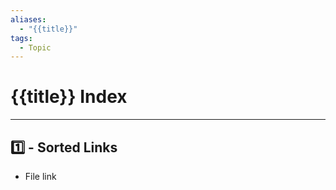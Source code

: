 ```yaml
---
aliases:
  - "{{title}}"
tags:
  - Topic
---
```


# {{title}} Index

---

## 1️⃣ - Sorted Links

- File link
